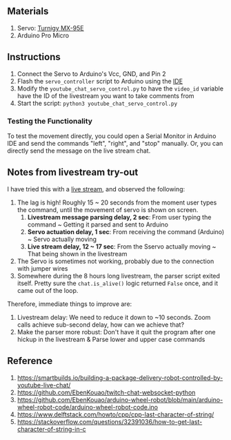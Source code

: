 ## Materials
1. Servo: [Turnigy MX-95E](https://hobbyking.com/en_us/turnigytm-mx-95e-digital-micro-servo-0-8kg-0-09sec-4-1g.html?___store=en_us)
2. Arduino Pro Micro

## Instructions
1. Connect the Servo to Arduino's Vcc, GND, and Pin 2
2. Flash the `servo_controller` script to Arduino using the [IDE](https://support.arduino.cc/hc/en-us/articles/360019833020-Download-and-install-Arduino-IDE)
3. Modify the `youtube_chat_servo_control.py` to have the `video_id` variable have the ID of the livestream you want to take comments from
4. Start the script: `python3 youtube_chat_servo_control.py`

### Testing the Functionality
To test the movement directly, you could open a Serial Monitor in Arduino IDE and send the commands "left", "right", and "stop" manually. Or, you can directly send the message on the live stream chat.

## Notes from livestream try-out
I have tried this with a [live stream](https://www.youtube.com/live/r2He0N9dosg), and observed the following:

1. The lag is high! Roughly 15 ~ 20 seconds from the moment user types the command, until the movement of servo is shown on screen.
   1. **Livestream message parsing delay, 2 sec**: From user typing the command ~ Getting it parsed and sent to Arduino
   2. **Servo actuation delay, 1 sec**: From receiving the command (Arduino) ~ Servo actually moving
   3. **Live stream delay, 12 ~ 17 sec**: From the Sservo actually moving ~ That being shown in the livestream
2. The Servo is sometimes not working, probably due to the connection with jumper wires
3. Somewhere during the 8 hours long livestream, the parser script exited itself. Pretty sure the `chat.is_alive()` logic returned `False` once, and it came out of the loop.

Therefore, immediate things to improve are:
1. Livestream delay: We need to reduce it down to ~10 seconds. Zoom calls achieve sub-second delay, how can we achieve that?
2. Make the parser more robust: Don't have it quit the program after one hickup in the livestream & Parse lower and upper case commands

## Reference
1. https://smartbuilds.io/building-a-package-delivery-robot-controlled-by-youtube-live-chat/
2. https://github.com/EbenKouao/twitch-chat-websocket-python
3. https://github.com/EbenKouao/arduino-wheel-robot/blob/main/arduino-wheel-robot-code/arduino-wheel-robot-code.ino
4. https://www.delftstack.com/howto/cpp/cpp-last-character-of-string/
5. https://stackoverflow.com/questions/32391036/how-to-get-last-character-of-string-in-c